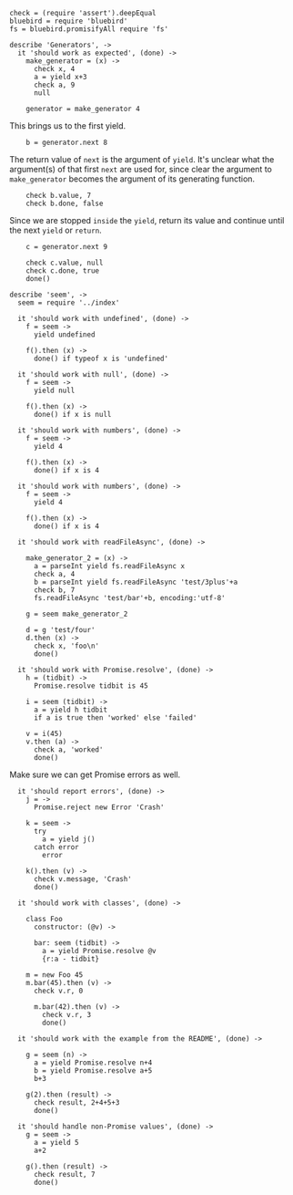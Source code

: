     check = (require 'assert').deepEqual
    bluebird = require 'bluebird'
    fs = bluebird.promisifyAll require 'fs'

    describe 'Generators', ->
      it 'should work as expected', (done) ->
        make_generator = (x) ->
          check x, 4
          a = yield x+3
          check a, 9
          null

        generator = make_generator 4

This brings us to the first yield.

        b = generator.next 8

The return value of `next` is the argument of `yield`.
It's unclear what the argument(s) of that first `next` are used for, since clear the argument to `make_generator` becomes the argument of its generating function.

        check b.value, 7
        check b.done, false

Since we are stopped `inside` the `yield`, return its value and continue until the next `yield` or `return`.

        c = generator.next 9

        check c.value, null
        check c.done, true
        done()

    describe 'seem', ->
      seem = require '../index'

      it 'should work with undefined', (done) ->
        f = seem ->
          yield undefined

        f().then (x) ->
          done() if typeof x is 'undefined'

      it 'should work with null', (done) ->
        f = seem ->
          yield null

        f().then (x) ->
          done() if x is null

      it 'should work with numbers', (done) ->
        f = seem ->
          yield 4

        f().then (x) ->
          done() if x is 4

      it 'should work with numbers', (done) ->
        f = seem ->
          yield 4

        f().then (x) ->
          done() if x is 4

      it 'should work with readFileAsync', (done) ->

        make_generator_2 = (x) ->
          a = parseInt yield fs.readFileAsync x
          check a, 4
          b = parseInt yield fs.readFileAsync 'test/3plus'+a
          check b, 7
          fs.readFileAsync 'test/bar'+b, encoding:'utf-8'

        g = seem make_generator_2

        d = g 'test/four'
        d.then (x) ->
          check x, 'foo\n'
          done()

      it 'should work with Promise.resolve', (done) ->
        h = (tidbit) ->
          Promise.resolve tidbit is 45

        i = seem (tidbit) ->
          a = yield h tidbit
          if a is true then 'worked' else 'failed'

        v = i(45)
        v.then (a) ->
          check a, 'worked'
          done()

Make sure we can get Promise errors as well.

      it 'should report errors', (done) ->
        j = ->
          Promise.reject new Error 'Crash'

        k = seem ->
          try
            a = yield j()
          catch error
            error

        k().then (v) ->
          check v.message, 'Crash'
          done()

      it 'should work with classes', (done) ->

        class Foo
          constructor: (@v) ->

          bar: seem (tidbit) ->
            a = yield Promise.resolve @v
            {r:a - tidbit}

        m = new Foo 45
        m.bar(45).then (v) ->
          check v.r, 0

          m.bar(42).then (v) ->
            check v.r, 3
            done()

      it 'should work with the example from the README', (done) ->

        g = seem (n) ->
          a = yield Promise.resolve n+4
          b = yield Promise.resolve a+5
          b+3

        g(2).then (result) ->
          check result, 2+4+5+3
          done()

      it 'should handle non-Promise values', (done) ->
        g = seem ->
          a = yield 5
          a+2

        g().then (result) ->
          check result, 7
          done()
